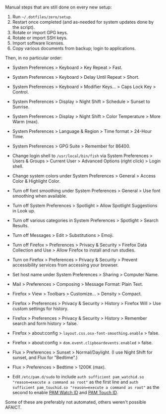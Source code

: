 Manual steps that are still done on every new setup:

1. Run `~/.dotfiles/zero/setup`.
2. Restart once completed (and as-needed for system updates done by the script).
3. Rotate or import GPG keys.
4. Rotate or import SSH keys.
5. Import software licenses.
6. Copy various documents from backup; login to applications.

Then, in no particular order:

- System Preferences > Keyboard > Key Repeat > Fast.

- System Preferences > Keyboard > Delay Until Repeat > Short.

- System Preferences > Keyboard > Modifier Keys... > Caps Lock Key > Control.

- System Preferences > Display > Night Shift > Schedule > Sunset to Sunrise.

- System Preferences > Display > Night Shift > Color Temperature > More Warm
  (max).

- System Preferences > Language & Region > Time format > 24-Hour Time.

- System Preferences > GPG Suite > Remember for 86400.

- Change login shell to `/usr/local/bin/fish` via System Preferences > Users &
  Groups > Current User > Advanced Options (right click) > Login shell.

- Change system colors under System Preferences > General > Access Color &
  Highlight Color.

- Turn off font smoothing under System Preferences > General > Use font
  smoothing when available.

- Turn off System Preferences > Spotlight > Allow Spotlight Suggestions in Look
  up.

- Turn off various categories in System Preferences > Spotlight > Search
  Results.

- Turn off Messages > Edit > Substitutions > Emoji.

- Turn off Firefox > Preferences > Privacy & Security > Firefox Data Collection
  and Use > Allow Firefox to install and run studies.

- Turn on Firefox > Preferences > Privacy & Security > Prevent accessibility
  services from accessing your browser.

- Set host name under System Preferences > Sharing > Computer Name.

- Mail > Preferences > Composing > Message Format: Plain Text.

- Firefox > View > Toolbars > Customize... > Density > Compact.

- Firefox > Preferences > Privacy & Security > History > Firefox Will > Use
  custom settings for history.

- Firefox > Preferences > Privacy & Security > History > Remember search and
  form history > false.

- Firefox > about:config > `layout.css.osx-font-smoothing.enable` > false.

- Firefox > about:config > `dom.event.clipboardevents.enabled` > false.

- Flux > Preferences > Sunset > Normal/Daylight. (I use Night Shift for sunset,
  and Flux for "Bedtime".)

- Flux > Preferences > Bedtime > 1200K (max).

- Edit `/etc/pam.d/sudo` to include `auth sufficient pam_watchid.so
  "reason=execute a command as root"` as the first line and `auth sufficient
  pam_touchid.so "reason=execute a command as root"` as the second to  enable
  [PAM Watch ID](https://github.com/biscuitehh/pam-watchid) and [PAM Touch
  ID](https://github.com/Reflejo/pam-touchID).

Some of these are preferably not automated, others weren't possible AFAICT.

